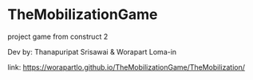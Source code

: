 # TheMobilizationGame
project game from construct 2


Dev by: Thanapuripat Srisawai & Worapart Loma-in


link: https://worapartlo.github.io/TheMobilizationGame/TheMobilization/
